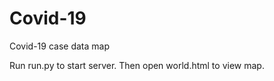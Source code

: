 # Covid-19
 Covid-19 case data map
 
 Run run.py to start server.
 Then open world.html to view map.